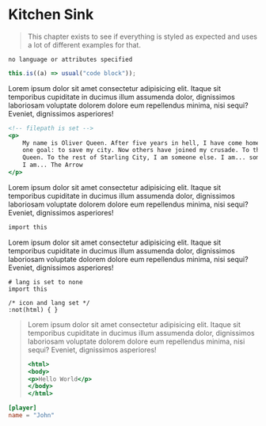 # Kitchen Sink

> This chapter exists to see if everything is styled as expected and uses a lot
> of different examples for that.

```
no language or attributes specified
```

```js
this.is((a) => usual("code block"));
```

Lorem ipsum dolor sit amet consectetur adipisicing elit. Itaque sit temporibus
cupiditate in ducimus illum assumenda dolor, dignissimos laboriosam voluptate
dolorem dolore eum repellendus minima, nisi sequi? Eveniet, dignissimos asperiores!

```html,filepath=src/index.html
<!-- filepath is set -->
<p>
    My name is Oliver Queen. After five years in hell, I have come home with only
    one goal: to save my city. Now others have joined my crusade. To them I'm Oliver
    Queen. To the rest of Starling City, I am someone else. I am... something else.
    I am... The Arrow
</p>
```

Lorem ipsum dolor sit amet consectetur adipisicing elit. Itaque sit temporibus
cupiditate in ducimus illum assumenda dolor, dignissimos laboriosam voluptate
dolorem dolore eum repellendus minima, nisi sequi? Eveniet, dignissimos asperiores!

```python,filepath=thisisaveryveryveryveryloooooooooooooooooooooooooooooooooooooooooooooooooooooooooooooooooooooooooooooooooooooooooooooooooooooooooongfilepath/to_ensure/it_still/looks/prettyyyyyyyyyyyy.y
import this
```

Lorem ipsum dolor sit amet consectetur adipisicing elit. Itaque sit temporibus
cupiditate in ducimus illum assumenda dolor, dignissimos laboriosam voluptate
dolorem dolore eum repellendus minima, nisi sequi? Eveniet, dignissimos asperiores!

```python,lang=none
# lang is set to none
import this
```

```css,icon=html5,lang=HTML
/* icon and lang set */
:not(html) { }
```


> Lorem ipsum dolor sit amet consectetur adipisicing elit. Itaque sit temporibus
> cupiditate in ducimus illum assumenda dolor, dignissimos laboriosam voluptate
> dolorem dolore eum repellendus minima, nisi sequi? Eveniet, dignissimos asperiores!
>
> ```html,icon=html5,lang=HTML5,filepath=src/index.html
> <html>
> <body>
> <p>Hello World</p>
> </body>
> </html>
> ```


```toml
[player]
name = "John"
```
